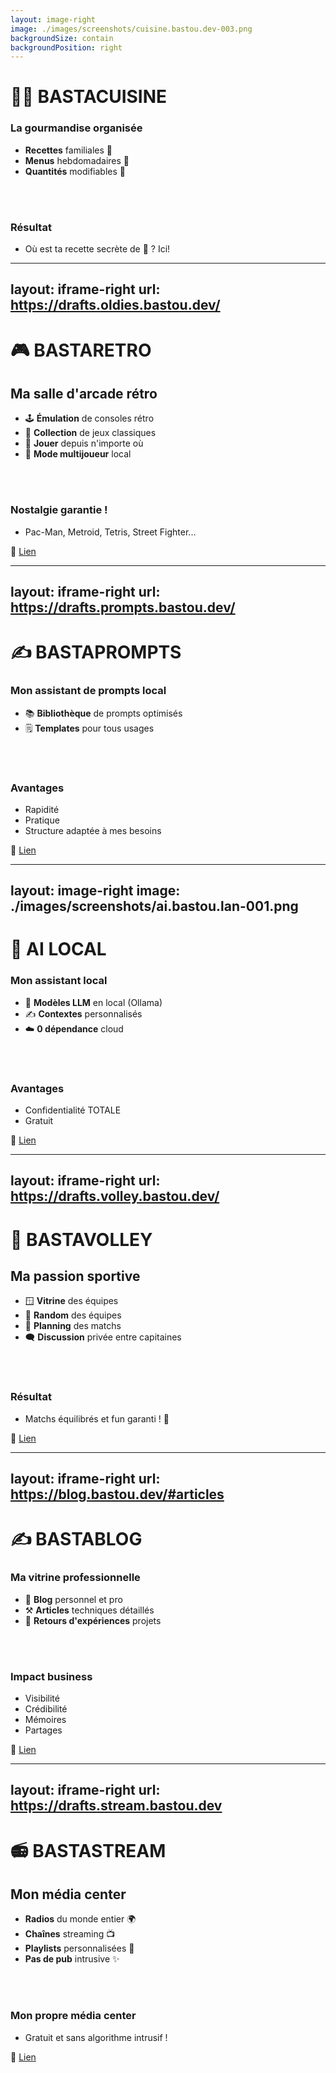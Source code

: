 ```yaml
---
layout: image-right
image: ./images/screenshots/cuisine.bastou.dev-003.png
backgroundSize: contain
backgroundPosition: right
---
```


# 👨‍🍳 BASTACUISINE

### La gourmandise organisée

<v-clicks>

- **Recettes** familiales 📝
- **Menus** hebdomadaires 📅
- **Quantités** modifiables 🍰

</v-clicks>

<br /><br />

<v-click>

### **Résultat**
- Où est ta recette secrète de 🍪 ? Ici!

</v-click>

<!--
Organisation culinaire niveau chef étoilé !
-->

---
layout: iframe-right
url: https://drafts.oldies.bastou.dev/
---

# 🎮 BASTARETRO

## Ma salle d'arcade rétro

<v-clicks>

- 🕹️ **Émulation** de consoles rétro
- 🧸 **Collection** de jeux classiques
- 📍 **Jouer** depuis n'importe où
- 👥 **Mode multijoueur** local

</v-clicks>

<br /><br />

<v-click>

### **Nostalgie garantie !**
- Pac-Man, Metroid, Tetris, Street Fighter...

🔗 <a href="https://drafts.oldies.bastou.dev" target="_blank">Lien</a>

</v-click>

<!--
Parce qu'on a tous besoin d'un peu de nostalgie gaming dans nos vies !
-->

---
layout: iframe-right
url: https://drafts.prompts.bastou.dev/
---

# ✍️ BASTAPROMPTS

### Mon assistant de prompts local

<v-clicks>

- 📚 **Bibliothèque** de prompts optimisés
- 🗒️ **Templates** pour tous usages

</v-clicks>

<br /><br />

<v-click>

### **Avantages**
- Rapidité
- Pratique
- Structure adaptée à mes besoins

🔗 <a href="https://drafts.prompts.bastou.dev" target="_blank">Lien</a>

</v-click>

<!--
L'IA c'est bien, mais l'IA locale et privée, c'est mieux !
-->

---
layout: image-right
image: ./images/screenshots/ai.bastou.lan-001.png
---

# 🤖 AI LOCAL

### Mon assistant local

<v-clicks>

- 🧠 **Modèles LLM** en local (Ollama)
- ✍️ **Contextes** personnalisés
- ☁️ **0 dépendance** cloud

</v-clicks>

<br /><br />

<v-click>

### **Avantages**
- Confidentialité TOTALE
- Gratuit

🔗 <a href="https://ai.bastou.lan" target="_blank">Lien</a>

</v-click>

<!--
L'IA c'est bien, mais l'IA locale et privée, c'est mieux !
-->

---
layout: iframe-right
url: https://drafts.volley.bastou.dev/
---

# 🏐 BASTAVOLLEY

## Ma passion sportive

<v-clicks>

- 🪟 **Vitrine** des équipes
- 🎲 **Random** des équipes
- 📅 **Planning** des matchs
- 🗨️ **Discussion** privée entre capitaines

</v-clicks>

<br /><br />

<v-click>

### **Résultat**
- Matchs équilibrés et fun garanti ! 🎉

🔗 <a href="https://drafts.volley.bastou.dev" target="_blank">Lien</a>

</v-click>

<!--
Fini les équipes déséquilibrées ! Mon algorithme assure des matchs toujours passionnants.
-->

---
layout: iframe-right
url: https://blog.bastou.dev/#articles
---

# ✍️ BASTABLOG

### Ma vitrine professionnelle

<v-clicks>

- 📝 **Blog** personnel et pro
- ⚒️ **Articles** techniques détaillés
- 🤠 **Retours d'expériences** projets

</v-clicks>

<br /><br />

<v-click>

### **Impact business**
- Visibilité
- Crédibilité
- Mémoires
- Partages

🔗 <a href="https://blog.bastou.dev/#articles" target="_blank">Lien</a>

</v-click>

<!--
Partager ses expériences, c'est aussi construire sa réputation professionnelle !
-->

---
layout: iframe-right
url: https://drafts.stream.bastou.dev
---

# 📻 BASTASTREAM

## Mon média center

<v-clicks>

- **Radios** du monde entier 🌍
- **Chaînes** streaming 📺
- **Playlists** personnalisées 🎵
- **Pas de pub** intrusive ✨

</v-clicks>

<br /><br />

<v-click>

### **Mon propre média center**
- Gratuit et sans algorithme intrusif !

🔗 <a href="https://drafts.stream.bastou.dev" target="_blank">Lien</a>

</v-click>

<!--
Centralisation de tous mes médias sans les inconvénients des plateformes commerciales !
Et je garde ainsi tous mes favoris en radios également.
-->
